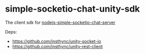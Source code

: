 # simple-socketio-chat-unity-sdk
The client sdk for [nodejs-simple-socketio-chat-server](https://github.com/insthync/nodejs-simple-socketio-chat-server)

Deps:
- https://github.com/insthync/unity-socket-io
- https://github.com/insthync/unity-rest-client